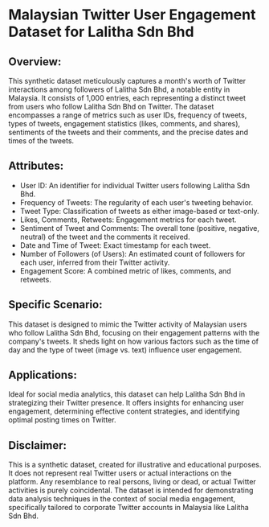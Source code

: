 # Malaysian Twitter User Engagement Dataset for Lalitha Sdn Bhd

## Overview:
This synthetic dataset meticulously captures a month's worth of Twitter interactions among followers of Lalitha Sdn Bhd, a notable entity in Malaysia. It consists of 1,000 entries, each representing a distinct tweet from users who follow Lalitha Sdn Bhd on Twitter. The dataset encompasses a range of metrics such as user IDs, frequency of tweets, types of tweets, engagement statistics (likes, comments, and shares), sentiments of the tweets and their comments, and the precise dates and times of the tweets.

## Attributes:

- User ID: An identifier for individual Twitter users following Lalitha Sdn Bhd.
- Frequency of Tweets: The regularity of each user's tweeting behavior.
- Tweet Type: Classification of tweets as either image-based or text-only.
- Likes, Comments, Retweets: Engagement metrics for each tweet.
- Sentiment of Tweet and Comments: The overall tone (positive, negative, neutral) of the tweet and the comments it received.
- Date and Time of Tweet: Exact timestamp for each tweet.
- Number of Followers (of Users): An estimated count of followers for each user, inferred from their Twitter activity.
- Engagement Score: A combined metric of likes, comments, and retweets.

## Specific Scenario:
This dataset is designed to mimic the Twitter activity of Malaysian users who follow Lalitha Sdn Bhd, focusing on their engagement patterns with the company's tweets. It sheds light on how various factors such as the time of day and the type of tweet (image vs. text) influence user engagement.

## Applications:
Ideal for social media analytics, this dataset can help Lalitha Sdn Bhd in strategizing their Twitter presence. It offers insights for enhancing user engagement, determining effective content strategies, and identifying optimal posting times on Twitter.

## Disclaimer:
This is a synthetic dataset, created for illustrative and educational purposes. It does not represent real Twitter users or actual interactions on the platform. Any resemblance to real persons, living or dead, or actual Twitter activities is purely coincidental. The dataset is intended for demonstrating data analysis techniques in the context of social media engagement, specifically tailored to corporate Twitter accounts in Malaysia like Lalitha Sdn Bhd.

